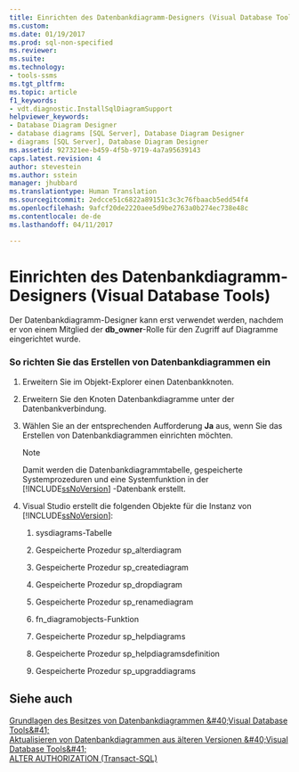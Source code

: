 ```yaml
---
title: Einrichten des Datenbankdiagramm-Designers (Visual Database Tools) | Microsoft-Dokumentation
ms.custom: 
ms.date: 01/19/2017
ms.prod: sql-non-specified
ms.reviewer: 
ms.suite: 
ms.technology:
- tools-ssms
ms.tgt_pltfrm: 
ms.topic: article
f1_keywords:
- vdt.diagnostic.InstallSqlDiagramSupport
helpviewer_keywords:
- Database Diagram Designer
- database diagrams [SQL Server], Database Diagram Designer
- diagrams [SQL Server], Database Diagram Designer
ms.assetid: 927321ee-b459-4f5b-9719-4a7a95639143
caps.latest.revision: 4
author: stevestein
ms.author: sstein
manager: jhubbard
ms.translationtype: Human Translation
ms.sourcegitcommit: 2edcce51c6822a89151c3c3c76fbaacb5edd54f4
ms.openlocfilehash: 9afcf20de2220aee5d9be2763a0b274ec738e48c
ms.contentlocale: de-de
ms.lasthandoff: 04/11/2017

---
```

# <a name="set-up-database-diagram-designer-visual-database-tools"></a>Einrichten des Datenbankdiagramm-Designers (Visual Database Tools)
Der Datenbankdiagramm-Designer kann erst verwendet werden, nachdem er von einem Mitglied der **db_owner**-Rolle für den Zugriff auf Diagramme eingerichtet wurde.  
  
### <a name="to-set-up-database-diagramming"></a>So richten Sie das Erstellen von Datenbankdiagrammen ein  
  
1.  Erweitern Sie im Objekt-Explorer einen Datenbankknoten.  
  
2.  Erweitern Sie den Knoten Datenbankdiagramme unter der Datenbankverbindung.  
  
3.  Wählen Sie an der entsprechenden Aufforderung **Ja** aus, wenn Sie das Erstellen von Datenbankdiagrammen einrichten möchten.  
  
    > [!NOTE]  
    > Damit werden die Datenbankdiagrammtabelle, gespeicherte Systemprozeduren und eine Systemfunktion in der [!INCLUDE[ssNoVersion](../../includes/ssnoversion_md.md)] -Datenbank erstellt.  
  
4.  Visual Studio erstellt die folgenden Objekte für die Instanz von [!INCLUDE[ssNoVersion](../../includes/ssnoversion_md.md)]:  
  
    1.  sysdiagrams-Tabelle  
  
    2.  Gespeicherte Prozedur sp_alterdiagram  
  
    3.  Gespeicherte Prozedur sp_creatediagram  
  
    4.  Gespeicherte Prozedur sp_dropdiagram  
  
    5.  Gespeicherte Prozedur sp_renamediagram  
  
    6.  fn_diagramobjects-Funktion  
  
    7.  Gespeicherte Prozedur sp_helpdiagrams  
  
    8.  Gespeicherte Prozedur sp_helpdiagramsdefinition  
  
    9. Gespeicherte Prozedur sp_upgraddiagrams  
  
## <a name="see-also"></a>Siehe auch  
[Grundlagen des Besitzes von Datenbankdiagrammen &amp;#40;Visual Database Tools&amp;#41;](../../ssms/visual-db-tools/understand-database-diagram-ownership-visual-database-tools.md)  
[Aktualisieren von Datenbankdiagrammen aus älteren Versionen &amp;#40;Visual Database Tools&amp;#41;](../../ssms/visual-db-tools/upgrade-database-diagrams-from-previous-editions-visual-database-tools.md)  
[ALTER AUTHORIZATION (Transact-SQL)](http://msdn.microsoft.com/en-us/8c805ae2-91ed-4133-96f6-9835c908f373)  
  

